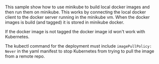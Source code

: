 This sample show how to use minikube to build local docker images and then run them on minikube. This works by connecting the local docker client to the docker server running in the minikube vm. When the docker images is build (and tagged) it is stored in minikube docker.

If the docker image is not tagged the docker image id won't work with Kubernetes.

The kubectl command for the deployment must include `imagePullPolicy: Never` in the yaml manifest to stop Kubernetes from trying to pull the image from a remote repo.
